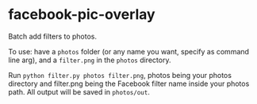 # facebook-pic-overlay

Batch add filters to photos. 

To use: have a <code>photos</code> folder (or any name you want, specify as command line arg), and a <code>filter.png</code> in the <code>photos</code> directory. 

Run <code>python filter.py photos filter.png</code>, photos being your photos directory and filter.png being the Facebook filter name inside your photos path. All output will be saved in <code>photos/out</code>.
